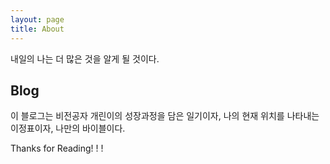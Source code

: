 ```yaml
---
layout: page
title: About
---
```


<!-- 기본 설정
[] -- $red
() -- a 링크
* --  리스트 기호
## -- 소제목
<p> -- 회색상자 -->
<p>
내일의 나는 더 많은 것을 알게 될 것이다.
</P>

## Blog

이 블로그는 비전공자 개린이의 성장과정을 담은 일기이자, 나의 현재 위치를 나타내는 이정표이자, 나만의 바이블이다.

Thanks for Reading! ! !
